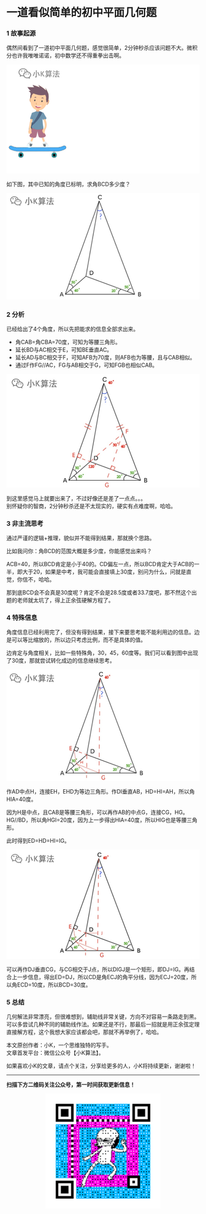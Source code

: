 # 一道看似简单的初中平面几何题

### 1 故事起源
偶然间看到了一道初中平面几何题，感觉很简单，2分钟秒杀应该问题不大。微积分也许我唯唯诺诺，初中数学还不得重拳出击啊。
<div align=center><img src="img-角格点/p-0.gif" style="max-height: 300px;"></div>

如下图，其中已知的角度已标明，求角BCD多少度？
<div align=center><img src="img-角格点/p-1-1.jpg" style="max-height: 300px;"></div>

### 2 分析
已经给出了4个角度，所以先把能求的信息全部求出来。  

* 角CAB=角CBA=70度，可知为等腰三角形。
* 延长BD与AC相交于E，可知BE垂直AC。  
* 延长AD与BC相交于F，可知AFB为70度，则AFB也为等腰，且与CAB相似。
* 通过F作FG//AC，FG与AB相交于G，可知FGB也相似CAB。


<div align=center><img src="img-角格点/p-2-1.jpg" style="max-height: 300px;"></div>

到这里感觉马上就要出来了，不过好像还是差了一点点。。。  
别怀疑你的智商，2分钟秒杀还是不太现实的，硬实有点难度啊，哈哈。  

### 3 非主流思考
通过严谨的逻辑+推理，貌似并不能得到结果，那就换个思路。  

比如我问你：角BCD的范围大概是多少度，你能感觉出来吗？  

ACB=40，所以BCD肯定是小于40的。CD偏左一点，所以BCD肯定大于ACB的一半，即大于20，如果是中考，我可能会直接填上30度，别问为什么，问就是直觉，你信不，哈哈。  

那到底BCD会不会真是30度呢？肯定不会是28.5度或者33.7度吧，那不然这个出题的老师就太坑了，得上正余弦硬解方程了。

###  4 特殊信息
角度信息已经利用完了，但没有得到结果，接下来要思考能不能利用边的信息。边是可以等比缩放的，所以边只考虑比例，而不是具体的值。  

边肯定与角度相关，比如一些特殊角，30，45，60度等。我们可以看到图中出现了30度，那就尝试转化成边的信息继续思考。
<div align=center><img src="img-角格点/p-3-1.jpg" style="max-height: 300px;"></div>

作AD中点H，连接EH，EHD为等边三角形。作DI垂直AB，HD=HI=AH，所以角HIA=40度。  

因为H是中点，且CAB是等腰三角形，可以再作AB的中点G，连接CG，HG。  
HG//BD，所以角HGI=20度，因为上一步得出HIA=40度，所以HIG也是等腰三角形。  

此时得到ED=HD=HI=IG。  

<div align=center><img src="img-角格点/p-3-2.jpg" style="max-height: 300px;"></div>

可以再作DJ垂直CG，与CG相交于J点，所以DIGJ是一个矩形，即DJ=IG。再结合上一步信息，得出ED=DJ，所以CD是角ECJ的角平分线，因为ECJ=20度，所以角ECD=10度，所以BCD=30度。


### 5 总结
几何解法非常漂亮，但很难想到，辅助线非常关键，方向不对容易一条路走到黑。可以多尝试几种不同的辅助线作法。如果还是不行，那最后一招就是用正余弦定理直接解方程，这个我想大家应该都会吧，那就不再举例了，哈哈。

本文原创作者：小K，一个思维独特的写手。  
文章首发平台：微信公众号【小K算法】。  

如果喜欢小K的文章，请点个关注，分享给更多的人，小K将持续更新，谢谢啦！

---
**扫描下方二维码关注公众号，第一时间获取更新信息！**  
<div align=center><img src="../../../qrcode.gif" style="max-height: 300px;"></div>
